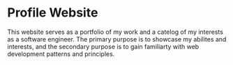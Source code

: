 # Profile Website
This website serves as a portfolio of my work and a catelog of my interests as a software engineer. The primary purpose is to showcase
 my abilites and interests, and the secondary purpose is to gain familiarty with web development patterns and principles.

